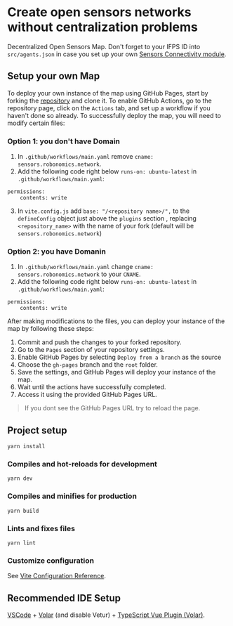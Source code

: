 # Create open sensors networks without centralization problems

Decentralized Open Sensors Map. Don't forget to your IFPS ID into `src/agents.json` in case you set up your own [Sensors Connectivity module](https://github.com/airalab/sensors-connectivity/tree/master).

## Setup your own Map

To deploy your own instance of the map using GitHub Pages, start by forking the [repository](https://github.com/airalab/sensors.robonomics.network) and clone it. To enable GitHub Actions, go to the repository page, click on the `Actions` tab, and set up a workflow if you haven't done so already.
To successfully deploy the map, you will need to modify certain files:

### Option 1: you don't have Domain

1. In `.github/workflows/main.yaml` remove `cname: sensors.robonomics.network`.
2.  Add the following code right below `runs-on: ubuntu-latest` in `.github/workflows/main.yaml`: 
```
permissions: 
    contents: write
```
3. In `vite.config.js` add `base: "/<repository name>/",` to the `defineConfig` object just above the `plugins` section , replacing `<repository_name>` with the name of your fork (default will be `sensors.robonomics.network`)

### Option 2: you have Domanin

1. In `.github/workflows/main.yaml` change `cname: sensors.robonomics.network` to your `CNAME`.
2.  Add the following code right below `runs-on: ubuntu-latest` in `.github/workflows/main.yaml`: 
```
permissions: 
    contents: write
```

After making modifications to the files, you can deploy your instance of the map by following these steps:

1. Commit and push the changes to your forked repository. 
2. Go to the `Pages` section of your repository settings.
3. Enable GitHub Pages by selecting `Deploy from a branch` as the source
4. Choose the `gh-pages` branch and the `root` folder.
5. Save the settings, and GitHub Pages will deploy your instance of the map. 
6. Wait until the actions have successfully completed.
7. Access it using the provided GitHub Pages URL. 

> If you dont see the GitHub Pages URL try to reload the page.

## Project setup

```
yarn install
```

### Compiles and hot-reloads for development

```
yarn dev
```

### Compiles and minifies for production

```
yarn build
```

### Lints and fixes files

```
yarn lint
```

### Customize configuration

See [Vite Configuration Reference](https://vitejs.dev/config/).

## Recommended IDE Setup

[VSCode](https://code.visualstudio.com/) + [Volar](https://marketplace.visualstudio.com/items?itemName=Vue.volar) (and disable Vetur) + [TypeScript Vue Plugin (Volar)](https://marketplace.visualstudio.com/items?itemName=Vue.vscode-typescript-vue-plugin).
